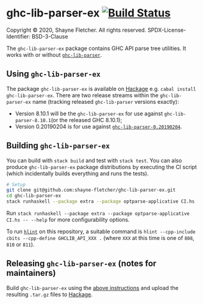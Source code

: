 # ghc-lib-parser-ex [![Build Status](https://shayne-fletcher.visualstudio.com/ghc-lib-parser-ex/_apis/build/status/shayne-fletcher.ghc-lib-parser-ex?branchName=master)](https://shayne-fletcher.visualstudio.com/ghc-lib-parser-ex/_build/latest?definitionId=1&branchName=master)
Copyright © 2020, Shayne Fletcher. All rights reserved.
SPDX-License-Identifier: BSD-3-Clause

The `ghc-lib-parser-ex` package contains GHC API parse tree utilities. It works with or without [`ghc-lib-parser`](https://github.com/digital-asset/ghc-lib).

## Using `ghc-lib-parser-ex`

The package `ghc-lib-parser-ex` is available on [Hackage](https://hackage.haskell.org/package/ghc-lib-parser-ex) e.g. `cabal install ghc-lib-parser-ex`. There are two release streams within the `ghc-lib-parser-ex` name (tracking released `ghc-lib-parser` versions exactly):

* Version 8.10.1 will be the `ghc-lib-parser-ex` for use against `ghc-lib-parser-8.10.1`(or the released GHC 8.10.1);
* Version 0.20190204 is for use against [`ghc-lib-parser-0.20190204`](http://hackage.haskell.org/package/ghc-lib-0.20190204).

## Building `ghc-lib-parser-ex`

You can build with `stack build` and test with `stack test`. You can also produce `ghc-lib-parser-ex` package distributions by executing the CI script (which incidentally builds everything and runs the tests).
```bash
# Setup
git clone git@github.com:shayne-fletcher/ghc-lib-parser-ex.git
cd ghc-lib-parser-ex
stack runhaskell --package extra --package optparse-applicative CI.hs
```
Run `stack runhaskell --package extra --package optparse-applicative CI.hs -- --help` for more configurability options.

To run [`hlint`](https://github.com/ndmitchell/hlint) on this repository, a suitable command is `hlint --cpp-include cbits --cpp-define GHCLIB_API_XXX .` (where `XXX` at this time is one of `808`, `810` or `811`).

## Releasing `ghc-lib-parser-ex` (notes for maintainers)

Build `ghc-lib-parser-ex` using the [above instructions](#building-ghc-lib-parser-ex)  and upload the resulting `.tar.gz` files to [Hackage](https://hackage.haskell.org/upload).
